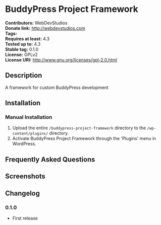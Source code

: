 # BuddyPress Project Framework #
**Contributors:**      WebDevStudios  
**Donate link:**       http://webdevstudios.com  
**Tags:**  
**Requires at least:** 4.3  
**Tested up to:**      4.3  
**Stable tag:**        0.1.0  
**License:**           GPLv2  
**License URI:**       http://www.gnu.org/licenses/gpl-2.0.html  

## Description ##

A framework for custom BuddyPress development

## Installation ##

### Manual Installation ###

1. Upload the entire `/buddypress-project-framework` directory to the `/wp-content/plugins/` directory.
2. Activate BuddyPress Project Framework through the 'Plugins' menu in WordPress.

## Frequently Asked Questions ##


## Screenshots ##


## Changelog ##

### 0.1.0 ###
* First release
